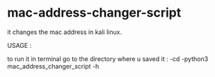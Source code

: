 # mac-address-changer-script
it changes the mac address in kali linux. 

USAGE :


to run it in terminal go to the directory where u saved it : 
-cd 
-python3 mac_address_changer_script -h  
 
 
 
